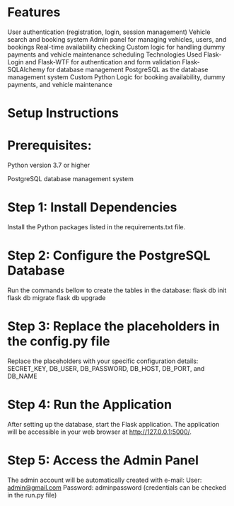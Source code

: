 # Features
User authentication (registration, login, session management)
Vehicle search and booking system
Admin panel for managing vehicles, users, and bookings
Real-time availability checking
Custom logic for handling dummy payments and vehicle maintenance scheduling
Technologies Used
Flask-Login and Flask-WTF for authentication and form validation
Flask-SQLAlchemy for database management
PostgreSQL as the database management system
Custom Python Logic for booking availability, dummy payments, and vehicle maintenance

# Setup Instructions
# Prerequisites:
Python version 3.7 or higher

PostgreSQL database management system

# Step 1: Install Dependencies
Install the Python packages listed in the requirements.txt file. 

# Step 2: Configure the PostgreSQL Database
Run the commands bellow to create the tables in the database:
flask db init
flask db migrate
flask db upgrade

# Step 3: Replace the placeholders in the config.py file
Replace the placeholders with your specific configuration details:
SECRET_KEY, DB_USER, DB_PASSWORD, DB_HOST, DB_PORT, and DB_NAME

# Step 4: Run the Application
After setting up the database, start the Flask application. The application will be accessible in your web browser at http://127.0.0.1:5000/.

# Step 5: Access the Admin Panel
The admin account will be automatically created with e-mail:
User: admin@gmail.com
Password: adminpassword
(credentials can be checked in the run.py file)
